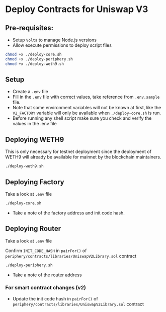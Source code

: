 # Deploy Contracts for Uniswap V3

## Pre-requisites:
- Setup `Volta` to manage Node.js versions
- Allow execute permissions to deploy script files 

```bash
chmod +x ./deploy-core.sh
chmod +x ./deploy-periphery.sh
chmod +x ./deploy-weth9.sh
```

## Setup
- Create a `.env` file
- Fill in the `.env` file with correct values, take reference from `.env.sample` file.
- Note that some environment variables will not be known at first, like the `V2_FACTORY` variable will only be available when `./deploy-core.sh` is run.
- Before running any shell script make sure you check and verify the values in the .env file

## Deploying WETH9

This is only necessary for testnet deployment since the deployment of WETH9 will already be available for mainnet by the blockchain maintainers.

```bash
./deploy-weth9.sh
```

## Deploying Factory

Take a look at `.env` file

```bash
./deploy-core.sh
```

- Take a note of the factory address and init code hash.

## Deploying Router

Take a look at `.env` file

Confirm `INIT_CODE_HASH` in `pairFor()` of `periphery/contracts/libraries/UniswapV2Library.sol` contract

```bash
./deploy-periphery.sh
```

- Take a note of the router address 

### For smart contract changes (v2)

- Update the init code hash in `pairFor()` of `periphery/contracts/libraries/UniswapV2Library.sol` contract
